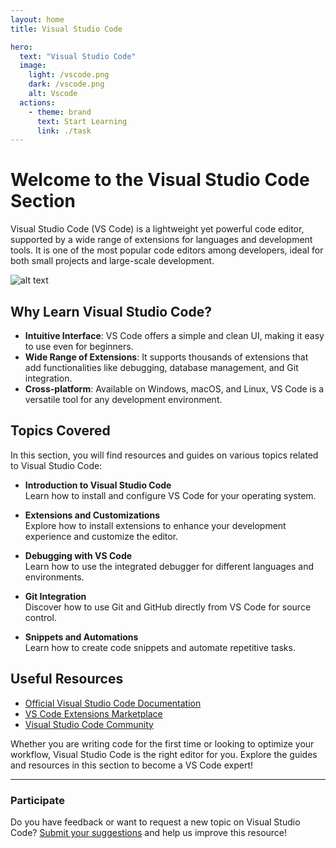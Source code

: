 ```yaml
---
layout: home
title: Visual Studio Code

hero:
  text: "Visual Studio Code"
  image:
    light: /vscode.png
    dark: /vscode.png
    alt: Vscode
  actions:
    - theme: brand
      text: Start Learning
      link: ./task
---
```


# Welcome to the Visual Studio Code Section

Visual Studio Code (VS Code) is a lightweight yet powerful code editor, supported by a wide range of extensions for languages and development tools. It is one of the most popular code editors among developers, ideal for both small projects and large-scale development.

![alt text](/vscode_example.png)

## Why Learn Visual Studio Code?

- **Intuitive Interface**: VS Code offers a simple and clean UI, making it easy to use even for beginners.
- **Wide Range of Extensions**: It supports thousands of extensions that add functionalities like debugging, database management, and Git integration.
- **Cross-platform**: Available on Windows, macOS, and Linux, VS Code is a versatile tool for any development environment.

## Topics Covered

In this section, you will find resources and guides on various topics related to Visual Studio Code:

- **Introduction to Visual Studio Code**  
  Learn how to install and configure VS Code for your operating system.

- **Extensions and Customizations**  
  Explore how to install extensions to enhance your development experience and customize the editor.

- **Debugging with VS Code**  
  Learn how to use the integrated debugger for different languages and environments.

- **Git Integration**  
  Discover how to use Git and GitHub directly from VS Code for source control.

- **Snippets and Automations**  
  Learn how to create code snippets and automate repetitive tasks.

## Useful Resources

- [Official Visual Studio Code Documentation](https://code.visualstudio.com/docs)
- [VS Code Extensions Marketplace](https://marketplace.visualstudio.com/vscode)
- [Visual Studio Code Community](https://code.visualstudio.com/community)

Whether you are writing code for the first time or looking to optimize your workflow, Visual Studio Code is the right editor for you. Explore the guides and resources in this section to become a VS Code expert!

---

### Participate

Do you have feedback or want to request a new topic on Visual Studio Code? [Submit your suggestions](#) and help us improve this resource!